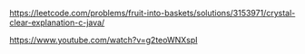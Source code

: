 https://leetcode.com/problems/fruit-into-baskets/solutions/3153971/crystal-clear-explanation-c-java/


https://www.youtube.com/watch?v=g2teoWNXspI
